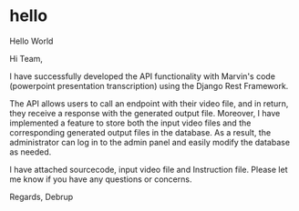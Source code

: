 # hello
Hello World

Hi Team,

I have successfully developed the API functionality with Marvin's code (powerpoint presentation transcription) using the Django Rest Framework.

The API allows users to call an endpoint with their video file, and in return, they receive a response with the generated output file. Moreover, I have implemented a feature to store both the input video files and the corresponding generated output files in the database. As a result, the administrator can log in to the admin panel and easily modify the database as needed.

I have attached sourcecode, input video file and Instruction file. Please let me know if you have any questions or concerns.


Regards,
Debrup
